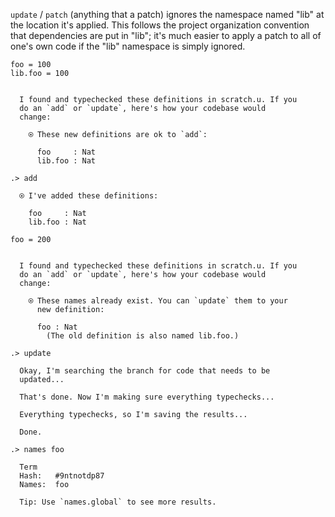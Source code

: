 `update` / `patch` (anything that a patch) ignores the namespace named "lib" at the location it's applied. This follows
the project organization convention that dependencies are put in "lib"; it's much easier to apply a patch to all of
one's own code if the "lib" namespace is simply ignored.

```unison
foo = 100
lib.foo = 100
```

```ucm

  I found and typechecked these definitions in scratch.u. If you
  do an `add` or `update`, here's how your codebase would
  change:
  
    ⍟ These new definitions are ok to `add`:
    
      foo     : Nat
      lib.foo : Nat

```
```ucm
.> add

  ⍟ I've added these definitions:
  
    foo     : Nat
    lib.foo : Nat

```
```unison
foo = 200
```

```ucm

  I found and typechecked these definitions in scratch.u. If you
  do an `add` or `update`, here's how your codebase would
  change:
  
    ⍟ These names already exist. You can `update` them to your
      new definition:
    
      foo : Nat
        (The old definition is also named lib.foo.)

```
```ucm
.> update

  Okay, I'm searching the branch for code that needs to be
  updated...

  That's done. Now I'm making sure everything typechecks...

  Everything typechecks, so I'm saving the results...

  Done.

.> names foo

  Term
  Hash:   #9ntnotdp87
  Names:  foo
  
  Tip: Use `names.global` to see more results.

```
